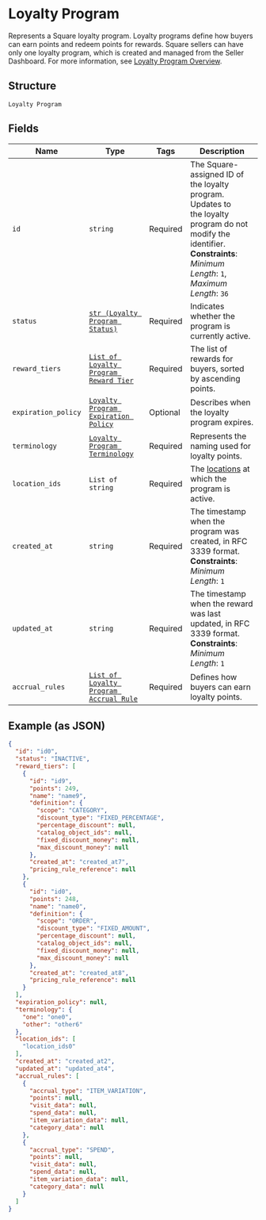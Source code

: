 
# Loyalty Program

Represents a Square loyalty program. Loyalty programs define how buyers can earn points and redeem points for rewards.
Square sellers can have only one loyalty program, which is created and managed from the Seller Dashboard.
For more information, see [Loyalty Program Overview](https://developer.squareup.com/docs/loyalty/overview).

## Structure

`Loyalty Program`

## Fields

| Name | Type | Tags | Description |
|  --- | --- | --- | --- |
| `id` | `string` | Required | The Square-assigned ID of the loyalty program. Updates to<br>the loyalty program do not modify the identifier.<br>**Constraints**: *Minimum Length*: `1`, *Maximum Length*: `36` |
| `status` | [`str (Loyalty Program Status)`](../../doc/models/loyalty-program-status.md) | Required | Indicates whether the program is currently active. |
| `reward_tiers` | [`List of Loyalty Program Reward Tier`](../../doc/models/loyalty-program-reward-tier.md) | Required | The list of rewards for buyers, sorted by ascending points. |
| `expiration_policy` | [`Loyalty Program Expiration Policy`](../../doc/models/loyalty-program-expiration-policy.md) | Optional | Describes when the loyalty program expires. |
| `terminology` | [`Loyalty Program Terminology`](../../doc/models/loyalty-program-terminology.md) | Required | Represents the naming used for loyalty points. |
| `location_ids` | `List of string` | Required | The [locations](../../doc/models/location.md) at which the program is active. |
| `created_at` | `string` | Required | The timestamp when the program was created, in RFC 3339 format.<br>**Constraints**: *Minimum Length*: `1` |
| `updated_at` | `string` | Required | The timestamp when the reward was last updated, in RFC 3339 format.<br>**Constraints**: *Minimum Length*: `1` |
| `accrual_rules` | [`List of Loyalty Program Accrual Rule`](../../doc/models/loyalty-program-accrual-rule.md) | Required | Defines how buyers can earn loyalty points. |

## Example (as JSON)

```json
{
  "id": "id0",
  "status": "INACTIVE",
  "reward_tiers": [
    {
      "id": "id9",
      "points": 249,
      "name": "name9",
      "definition": {
        "scope": "CATEGORY",
        "discount_type": "FIXED_PERCENTAGE",
        "percentage_discount": null,
        "catalog_object_ids": null,
        "fixed_discount_money": null,
        "max_discount_money": null
      },
      "created_at": "created_at7",
      "pricing_rule_reference": null
    },
    {
      "id": "id0",
      "points": 248,
      "name": "name0",
      "definition": {
        "scope": "ORDER",
        "discount_type": "FIXED_AMOUNT",
        "percentage_discount": null,
        "catalog_object_ids": null,
        "fixed_discount_money": null,
        "max_discount_money": null
      },
      "created_at": "created_at8",
      "pricing_rule_reference": null
    }
  ],
  "expiration_policy": null,
  "terminology": {
    "one": "one0",
    "other": "other6"
  },
  "location_ids": [
    "location_ids0"
  ],
  "created_at": "created_at2",
  "updated_at": "updated_at4",
  "accrual_rules": [
    {
      "accrual_type": "ITEM_VARIATION",
      "points": null,
      "visit_data": null,
      "spend_data": null,
      "item_variation_data": null,
      "category_data": null
    },
    {
      "accrual_type": "SPEND",
      "points": null,
      "visit_data": null,
      "spend_data": null,
      "item_variation_data": null,
      "category_data": null
    }
  ]
}
```

